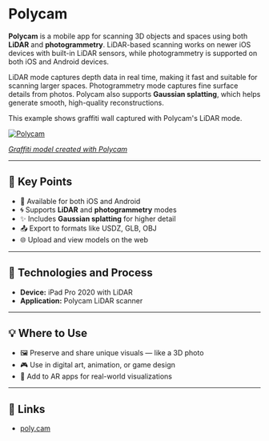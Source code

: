 # Polycam

**Polycam** is a mobile app for scanning 3D objects and spaces using both **LiDAR** and **photogrammetry**. LiDAR-based scanning works on newer iOS devices with built-in LiDAR sensors, while photogrammetry is supported on both iOS and Android devices.

LiDAR mode captures depth data in real time, making it fast and suitable for scanning larger spaces. Photogrammetry mode captures fine surface details from photos. Polycam also supports **Gaussian splatting**, which helps generate smooth, high-quality reconstructions.

This example shows graffiti wall captured with Polycam's LiDAR mode.

[![Polycam](../../images/polycam.jpg)](https://poly.cam/capture/6AE6794F-1FFC-463A-A39A-5903AD5E1081)

_[Graffiti model created with Polycam](https://poly.cam/capture/6AE6794F-1FFC-463A-A39A-5903AD5E1081)_

---

## 🔑 Key Points

- 📱 Available for both iOS and Android
- 🌀 Supports **LiDAR** and **photogrammetry** modes
- ✨ Includes **Gaussian splatting** for higher detail
- 📤 Export to formats like USDZ, GLB, OBJ
- 🌐 Upload and view models on the web

---

## 🧰 Technologies and Process

- **Device:** iPad Pro 2020 with LiDAR
- **Application:** Polycam LiDAR scanner

---

## 💡 Where to Use

- 🖼️ Preserve and share unique visuals — like a 3D photo
- 🎮 Use in digital art, animation, or game design
- 📱 Add to AR apps for real-world visualizations

---

## 🔗 Links

- [poly.cam](https://poly.cam/)
